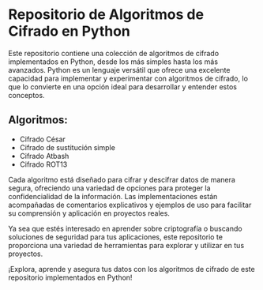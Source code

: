 # Repositorio de Algoritmos de Cifrado en Python

Este repositorio contiene una colección de algoritmos de cifrado implementados en Python, desde los más simples hasta los más avanzados. Python es un lenguaje versátil que ofrece una excelente capacidad para implementar y experimentar con algoritmos de cifrado, lo que lo convierte en una opción ideal para desarrollar y entender estos conceptos.

## Algoritmos:
- Cifrado César
- Cifrado de sustitución simple
- Cifrado Atbash
- Cifrado ROT13

Cada algoritmo está diseñado para cifrar y descifrar datos de manera segura, ofreciendo una variedad de opciones para proteger la confidencialidad de la información. Las implementaciones están acompañadas de comentarios explicativos y ejemplos de uso para facilitar su comprensión y aplicación en proyectos reales.

Ya sea que estés interesado en aprender sobre criptografía o buscando soluciones de seguridad para tus aplicaciones, este repositorio te proporciona una variedad de herramientas para explorar y utilizar en tus proyectos.

¡Explora, aprende y asegura tus datos con los algoritmos de cifrado de este repositorio implementados en Python!

